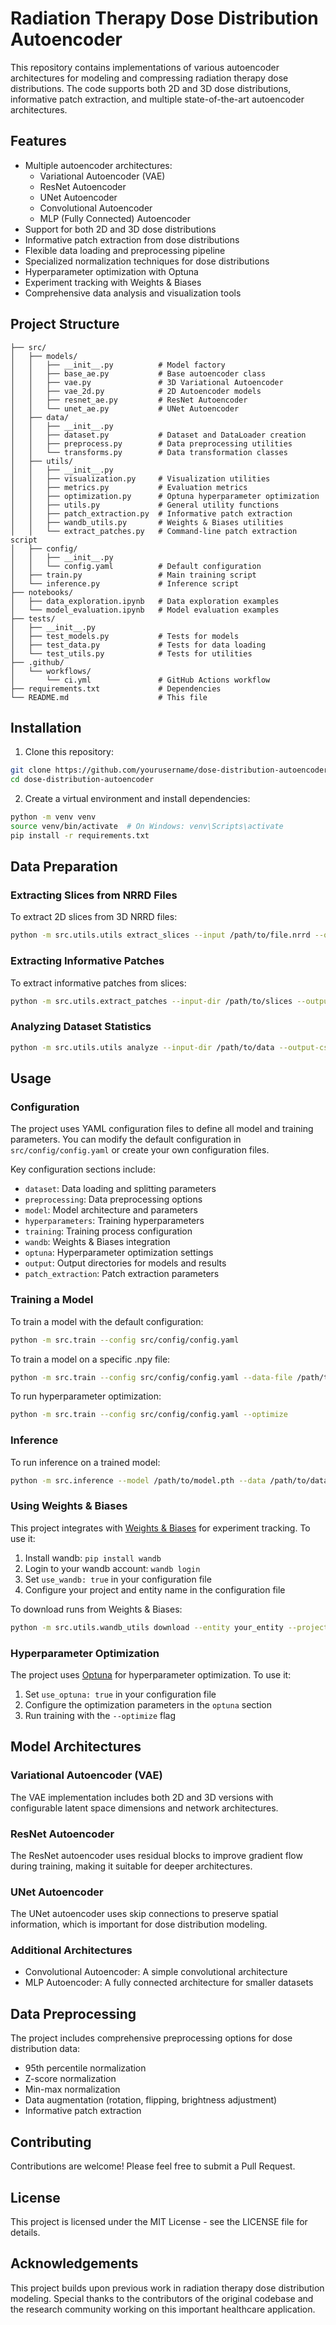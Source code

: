 # Radiation Therapy Dose Distribution Autoencoder

This repository contains implementations of various autoencoder architectures for modeling and compressing radiation therapy dose distributions. The code supports both 2D and 3D dose distributions, informative patch extraction, and multiple state-of-the-art autoencoder architectures.

## Features

- Multiple autoencoder architectures:
  - Variational Autoencoder (VAE)
  - ResNet Autoencoder
  - UNet Autoencoder
  - Convolutional Autoencoder
  - MLP (Fully Connected) Autoencoder
- Support for both 2D and 3D dose distributions
- Informative patch extraction from dose distributions
- Flexible data loading and preprocessing pipeline
- Specialized normalization techniques for dose distributions
- Hyperparameter optimization with Optuna
- Experiment tracking with Weights & Biases
- Comprehensive data analysis and visualization tools

## Project Structure

```
├── src/
│   ├── models/
│   │   ├── __init__.py          # Model factory
│   │   ├── base_ae.py           # Base autoencoder class
│   │   ├── vae.py               # 3D Variational Autoencoder
│   │   ├── vae_2d.py            # 2D Autoencoder models
│   │   ├── resnet_ae.py         # ResNet Autoencoder
│   │   └── unet_ae.py           # UNet Autoencoder
│   ├── data/
│   │   ├── __init__.py
│   │   ├── dataset.py           # Dataset and DataLoader creation
│   │   ├── preprocess.py        # Data preprocessing utilities
│   │   └── transforms.py        # Data transformation classes
│   ├── utils/
│   │   ├── __init__.py
│   │   ├── visualization.py     # Visualization utilities
│   │   ├── metrics.py           # Evaluation metrics
│   │   ├── optimization.py      # Optuna hyperparameter optimization
│   │   ├── utils.py             # General utility functions
│   │   ├── patch_extraction.py  # Informative patch extraction 
│   │   ├── wandb_utils.py       # Weights & Biases utilities
│   │   └── extract_patches.py   # Command-line patch extraction script
│   ├── config/
│   │   ├── __init__.py
│   │   └── config.yaml          # Default configuration
│   ├── train.py                 # Main training script
│   └── inference.py             # Inference script
├── notebooks/
│   ├── data_exploration.ipynb   # Data exploration examples
│   └── model_evaluation.ipynb   # Model evaluation examples
├── tests/
│   ├── __init__.py
│   ├── test_models.py           # Tests for models
│   ├── test_data.py             # Tests for data loading
│   └── test_utils.py            # Tests for utilities
├── .github/
│   └── workflows/
│       └── ci.yml               # GitHub Actions workflow
├── requirements.txt             # Dependencies
└── README.md                    # This file
```

## Installation

1. Clone this repository:
```bash
git clone https://github.com/yourusername/dose-distribution-autoencoder.git
cd dose-distribution-autoencoder
```

2. Create a virtual environment and install dependencies:
```bash
python -m venv venv
source venv/bin/activate  # On Windows: venv\Scripts\activate
pip install -r requirements.txt
```

## Data Preparation

### Extracting Slices from NRRD Files

To extract 2D slices from 3D NRRD files:

```bash
python -m src.utils.utils extract_slices --input /path/to/file.nrrd --output /path/to/output.npy --mode all
```

### Extracting Informative Patches

To extract informative patches from slices:

```bash
python -m src.utils.extract_patches --input-dir /path/to/slices --output-dir /path/to/patches
```

### Analyzing Dataset Statistics

```bash
python -m src.utils.utils analyze --input-dir /path/to/data --output-csv stats.csv
```

## Usage

### Configuration

The project uses YAML configuration files to define all model and training parameters. You can modify the default configuration in `src/config/config.yaml` or create your own configuration files.

Key configuration sections include:
- `dataset`: Data loading and splitting parameters
- `preprocessing`: Data preprocessing options
- `model`: Model architecture and parameters
- `hyperparameters`: Training hyperparameters
- `training`: Training process configuration
- `wandb`: Weights & Biases integration
- `optuna`: Hyperparameter optimization settings
- `output`: Output directories for models and results
- `patch_extraction`: Patch extraction parameters

### Training a Model

To train a model with the default configuration:

```bash
python -m src.train --config src/config/config.yaml
```

To train a model on a specific .npy file:

```bash
python -m src.train --config src/config/config.yaml --data-file /path/to/data.npy
```

To run hyperparameter optimization:

```bash
python -m src.train --config src/config/config.yaml --optimize
```

### Inference

To run inference on a trained model:

```bash
python -m src.inference --model /path/to/model.pth --data /path/to/data.npy --config src/config/config.yaml
```

### Using Weights & Biases

This project integrates with [Weights & Biases](https://wandb.ai/) for experiment tracking. To use it:

1. Install wandb: `pip install wandb`
2. Login to your wandb account: `wandb login`
3. Set `use_wandb: true` in your configuration file
4. Configure your project and entity name in the configuration file

To download runs from Weights & Biases:

```bash
python -m src.utils.wandb_utils download --entity your_entity --project your_project --run-id run_id --output-dir ./runs
```

### Hyperparameter Optimization

The project uses [Optuna](https://optuna.org/) for hyperparameter optimization. To use it:

1. Set `use_optuna: true` in your configuration file
2. Configure the optimization parameters in the `optuna` section
3. Run training with the `--optimize` flag

## Model Architectures

### Variational Autoencoder (VAE)

The VAE implementation includes both 2D and 3D versions with configurable latent space dimensions and network architectures.

### ResNet Autoencoder

The ResNet autoencoder uses residual blocks to improve gradient flow during training, making it suitable for deeper architectures.

### UNet Autoencoder

The UNet autoencoder uses skip connections to preserve spatial information, which is important for dose distribution modeling.

### Additional Architectures

- Convolutional Autoencoder: A simple convolutional architecture
- MLP Autoencoder: A fully connected architecture for smaller datasets

## Data Preprocessing

The project includes comprehensive preprocessing options for dose distribution data:

- 95th percentile normalization
- Z-score normalization
- Min-max normalization
- Data augmentation (rotation, flipping, brightness adjustment)
- Informative patch extraction

## Contributing

Contributions are welcome! Please feel free to submit a Pull Request.

## License

This project is licensed under the MIT License - see the LICENSE file for details.

## Acknowledgements

This project builds upon previous work in radiation therapy dose distribution modeling. Special thanks to the contributors of the original codebase and the research community working on this important healthcare application.